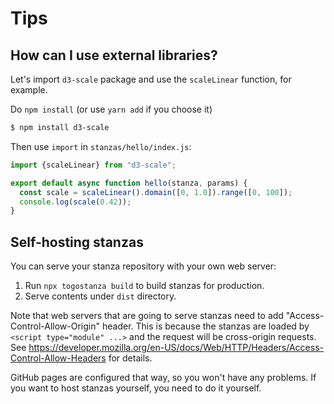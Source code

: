 # Tips

## How can I use external libraries?

Let's import `d3-scale` package and use the `scaleLinear` function, for example.

Do `npm install` (or use `yarn add` if you choose it)

```sh
$ npm install d3-scale
```

Then use `import` in `stanzas/hello/index.js`:

```js
import {scaleLinear} from "d3-scale";

export default async function hello(stanza, params) {
  const scale = scaleLinear().domain([0, 1.0]).range([0, 100]);
  console.log(scale(0.42));
}
```

## Self-hosting stanzas

You can serve your stanza repository with your own web server:

1. Run `npx togostanza build` to build stanzas for production.
2. Serve contents under `dist` directory.

Note that web servers that are going to serve stanzas need to add "Access-Control-Allow-Origin" header. This is because the stanzas are loaded by `<script type="module" ...>` and the request will be cross-origin requests. See https://developer.mozilla.org/en-US/docs/Web/HTTP/Headers/Access-Control-Allow-Headers for details.

GitHub pages are configured that way, so you won't have any problems. If you want to host stanzas yourself, you need to do it yourself.
